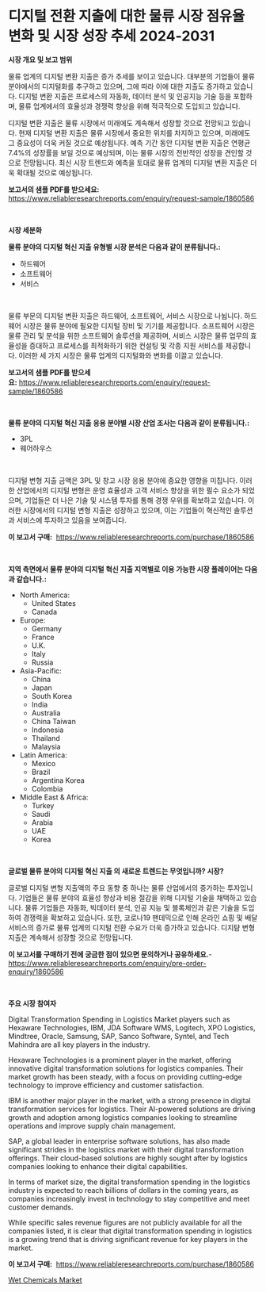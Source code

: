 <p><h1>디지털 전환 지출에 대한 물류 시장 점유율 변화 및 시장 성장 추세 2024-2031</h1></p><p><strong>시장 개요 및 보고 범위</strong></p>
<p><p>물류 업계의 디지털 변환 지출은 증가 추세를 보이고 있습니다. 대부분의 기업들이 물류 분야에서의 디지털화를 추구하고 있으며, 그에 따라 이에 대한 지출도 증가하고 있습니다. 디지털 변환 지출은 프로세스의 자동화, 데이터 분석 및 인공지능 기술 등을 포함하며, 물류 업계에서의 효율성과 경쟁력 향상을 위해 적극적으로 도입되고 있습니다.</p><p>디지털 변환 지출은 물류 시장에서 미래에도 계속해서 성장할 것으로 전망되고 있습니다. 현재 디지털 변환 지출은 물류 시장에서 중요한 위치를 차지하고 있으며, 미래에도 그 중요성이 더욱 커질 것으로 예상됩니다. 예측 기간 동안 디지털 변환 지출은 연평균 7.4%의 성장률을 보일 것으로 예상되며, 이는 물류 시장의 전반적인 성장을 견인할 것으로 전망됩니다. 최신 시장 트렌드와 예측을 토대로 물류 업계의 디지털 변환 지출은 더욱 확대될 것으로 예상됩니다.</p></p>
<p><strong>보고서의 샘플 PDF를 받으세요:</strong> <a href="https://www.reliableresearchreports.com/enquiry/request-sample/1860586">https://www.reliableresearchreports.com/enquiry/request-sample/1860586</a></p>
<p>&nbsp;</p>
<p><strong>시장 세분화</strong></p>
<p><strong>물류 분야의 디지털 혁신 지출 유형별 시장 분석은 다음과 같이 분류됩니다.:</strong></p>
<p><ul><li>하드웨어</li><li>소프트웨어</li><li>서비스</li></ul></p>
<p>&nbsp;</p>
<p><p>물류 부문의 디지털 변환 지출은 하드웨어, 소프트웨어, 서비스 시장으로 나뉩니다. 하드웨어 시장은 물류 분야에 필요한 디지털 장비 및 기기를 제공합니다. 소프트웨어 시장은 물류 관리 및 분석을 위한 소프트웨어 솔루션을 제공하며, 서비스 시장은 물류 업무의 효율성을 증대하고 프로세스를 최적화하기 위한 컨설팅 및 각종 지원 서비스를 제공합니다. 이러한 세 가지 시장은 물류 업계의 디지털화와 변화를 이끌고 있습니다.</p></p>
<p><strong>보고서의 샘플 PDF를 받으세요:</strong>&nbsp;<a href="https://www.reliableresearchreports.com/enquiry/request-sample/1860586">https://www.reliableresearchreports.com/enquiry/request-sample/1860586</a></p>
<p>&nbsp;</p>
<p><strong> 물류 분야의 디지털 혁신 지출 응용 분야별 시장 산업 조사는 다음과 같이 분류됩니다.:</strong></p>
<p><ul><li>3PL</li><li>웨어하우스</li></ul></p>
<p>&nbsp;</p>
<p><p>디지털 변형 지출 금액은 3PL 및 창고 시장 응용 분야에 중요한 영향을 미칩니다. 이러한 산업에서의 디지털 변형은 운영 효율성과 고객 서비스 향상을 위한 필수 요소가 되었으며, 기업들은 더 나은 기술 및 시스템 투자를 통해 경쟁 우위를 확보하고 있습니다. 이러한 시장에서의 디지털 변형 지출은 성장하고 있으며, 이는 기업들이 혁신적인 솔루션과 서비스에 투자하고 있음을 보여줍니다.</p></p>
<p><strong>이 보고서 구매:</strong>&nbsp; <a href="https://www.reliableresearchreports.com/purchase/1860586">https://www.reliableresearchreports.com/purchase/1860586</a></p>
<p>&nbsp;</p>
<p><strong>지역 측면에서 물류 분야의 디지털 혁신 지출 지역별로 이용 가능한 시장 플레이어는 다음과 같습니다.:</strong></p>
<p><ul>
    <li>
        North America:
        <ul>
            <li>United States</li>
            <li>Canada</li>
        </ul>
    </li>
    <li>
        Europe:
        <ul>
            <li>Germany</li>
            <li>France</li>
            <li>U.K.</li>
            <li>Italy</li>
            <li>Russia</li>
        </ul>
    </li>
    <li>
        Asia-Pacific:
        <ul>
            <li>China</li>
            <li>Japan</li>
            <li>South Korea</li>
            <li>India</li>
            <li>Australia</li>
            <li>China Taiwan</li>
            <li>Indonesia</li>
            <li>Thailand</li>
            <li>Malaysia</li>
        </ul>
    </li>
    <li>
        Latin America:
        <ul>
            <li>Mexico</li>
            <li>Brazil</li>
            <li>Argentina Korea</li>
            <li>Colombia</li>
        </ul>
    </li>
    <li>
        Middle East & Africa:
        <ul>
            <li>Turkey</li>
            <li>Saudi</li>
            <li>Arabia</li>
            <li>UAE</li>
            <li>Korea</li>
        </ul>
    </li>
    </ul></p>
<p>&nbsp;</p>
<p><strong>글로벌 물류 분야의 디지털 혁신 지출 의 새로운 트렌드는 무엇입니까? 시장?</strong></p>
<p><p>글로벌 디지털 변형 지출액의 주요 동향 중 하나는 물류 산업에서의 증가하는 투자입니다. 기업들은 물류 분야의 효율성 향상과 비용 절감을 위해 디지털 기술을 채택하고 있습니다. 물류 기업들은 자동화, 빅데이터 분석, 인공 지능 및 블록체인과 같은 기술을 도입하여 경쟁력을 확보하고 있습니다. 또한, 코로나19 팬데믹으로 인해 온라인 쇼핑 및 배달 서비스의 증가로 물류 업계의 디지털 전환 수요가 더욱 증가하고 있습니다. 디지턈 변형 지출은 계속해서 성장할 것으로 전망됩니다.</p></p>
<p><strong>이 보고서를 구매하기 전에 궁금한 점이 있으면 문의하거나 공유하세요.</strong>- <a href="https://www.reliableresearchreports.com/enquiry/pre-order-enquiry/1860586">https://www.reliableresearchreports.com/enquiry/pre-order-enquiry/1860586</a></p>
<p>&nbsp;</p>
<p><strong>주요 시장 참여자</strong></p>
<p><p>Digital Transformation Spending in Logistics Market players such as Hexaware Technologies, IBM, JDA Software WMS, Logitech, XPO Logistics, Mindtree, Oracle, Samsung, SAP, Sanco Software, Syntel, and Tech Mahindra are all key players in the industry. </p><p>Hexaware Technologies is a prominent player in the market, offering innovative digital transformation solutions for logistics companies. Their market growth has been steady, with a focus on providing cutting-edge technology to improve efficiency and customer satisfaction.</p><p>IBM is another major player in the market, with a strong presence in digital transformation services for logistics. Their AI-powered solutions are driving growth and adoption among logistics companies looking to streamline operations and improve supply chain management.</p><p>SAP, a global leader in enterprise software solutions, has also made significant strides in the logistics market with their digital transformation offerings. Their cloud-based solutions are highly sought after by logistics companies looking to enhance their digital capabilities.</p><p>In terms of market size, the digital transformation spending in the logistics industry is expected to reach billions of dollars in the coming years, as companies increasingly invest in technology to stay competitive and meet customer demands.</p><p>While specific sales revenue figures are not publicly available for all the companies listed, it is clear that digital transformation spending in logistics is a growing trend that is driving significant revenue for key players in the market.</p></p>
<p><strong>이 보고서 구매:</strong>&nbsp;&nbsp;<a href="https://www.reliableresearchreports.com/purchase/1860586">https://www.reliableresearchreports.com/purchase/1860586</a></p>
<p><p><a href="https://github.com/edytherolanlouisejk1miz0wig/Market-Research-Report-List-1/blob/main/wet-chemicals-market.md">Wet Chemicals Market</a></p></p>
